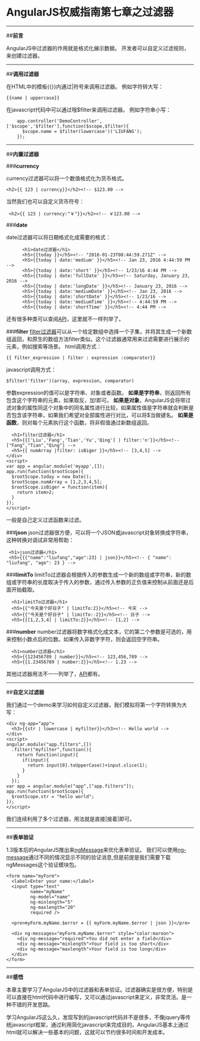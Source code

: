 ﻿# AngularJS权威指南第七章之过滤器

---

##**前言**

AngularJS中过滤器的作用就是格式化展示数据。
开发者可以自定义过滤规则，来创建过滤器。

---

##**调用过滤器**

在HTML中的模板{{}}内通过|符号来调用过滤器。
例如字符转大写：

    {{name | uppercase}}

在javascript代码中可以通过哦$filter来调用过滤器。
例如字符串小写：
```
    app.controller('DemoController',['$scope','$filter'],function($scope,$filter){
      $scope.name = $filter(lowercase')('LIUFANG');
    });
```

---
##**内置过滤器**

###**currency**

currency过滤器可以将一个数值格式化为货币格式。

    <h2>{{ 123 | currency}}</h2><!-- $123.00 -->

当然我们也可以自定义货币符号：
 

     <h2>{{ 123 | currency:"￥"}}</h2><!-- ￥123.00 -->
     
###**date**

date过滤器可以将日期格式化成需要的格式：
```
      <h1>date过滤器</h1>
      <h5>{{today }}</h5><!-- "2016-01-23T08:44:59.271Z" -->
      <h5>{{today | date:'medium' }}</h5><!-- Jan 23, 2016 4:44:59 PM -->
      <h5>{{today | date:'short' }}</h5><!-- 1/23/16 4:44 PM -->
      <h5>{{today | date:'fullDate' }}</h5><!-- Saturday, January 23, 2016 -->
      <h5>{{today | date:'longDate' }}</h5><!-- January 23, 2016 -->
      <h5>{{today | date:'mediumDate' }}</h5><!-- Jan 23, 2016 -->
      <h5>{{today | date:'shortDate' }}</h5><!-- 1/23/16 -->
      <h5>{{today | date:'mediumTime' }}</h5><!-- 4:44:59 PM -->
      <h5>{{today | date:'shortTime' }}</h5><!-- 4:44 PM -->
```

还有很多种类可以查阅[API][1]，这里就不一样列举了。

###**filter**
[filter过滤器][2]可以从一个给定数组中选择一个子集，并将其生成一个新数组返回，和原生的数组方法filter类似。这个过滤器通常用来过滤需要进行展示的元素，例如搜索等场景。
html调用方式：

    {{ filter_expression | filter : expression :comparator}}

javascript调用方式：

    $filter('filter')(array, expression, comparator)

参数expression的值可以是字符串、对象或者函数。
**如果是字符串**，则返回所有包含这个字符串的元素，如果取反，加!即可。
**如果是对象**，AngularJS会将带过滤对象的属性同这个对象中的同名属性进行比较，如果属性值是字符串就会判断是否包含该字符串，如果我们希望对全部属性进行对比，可以将$当做键名。
**如果是函数**，则对每个元素执行这个函数，将非假值通过新数组返回。

      <h1>filter过滤器</h1>
      <h5>{{['Liu','Fang','Tian','Yu','Qing'] | filter:'n'}}</h5><!-- ["Fang","Tian","Qing"] -->
      <h5>{{ numArray |filter: isBiger }}</h5><!-- [3,4,5] -->
    </div>
    <script>
    var app = angular.module('myapp',[]);
    app.run(function($rootScope){
      $rootScope.today = new Date();
      $rootScope.numArray = [1,2,3,4,5];
      $rootScope.isBiger = function(item){
        return item>2;
      }
    });
    </script>

一般是自己定义过滤函数来过滤。

###**json**
json过滤器很方便，可以将一个JSON或javascript对象转换成字符串，这种转换对调试非常用帮助：

     <h1>json过滤器</h1>
     <h5>{{{"name":"liufang","age":23} | json}}</h5><!-- { "name": "liufang", "age": 23 } -->

###**limitTo**
limitTo过滤器会根据传入的参数生成一个新的数组或字符串，新的数组或字符串的长度取决于传入的参数，通过传入参数的正负值来控制从前面还是后面开始截取。

      <h1>limitTo过滤器</h1>
      <h5>{{"今天是个好日子" | limitTo:2}}</h5><!-- 今天 -->
      <h5>{{"今天是个好日子" | limitTo:-2}}</h5><!-- 日子 -->
      <h5>{{[1,2,3,4] | limitTo:2}}</h5><!-- [1,2] -->

###**number**
number过滤器将数字格式化成文本，它的第二个参数是可选的，用来控制小数点后的位数。如果传入非数字字符，则会返回空字符串。

      <h1>number过滤器</h1>
      <h5>{{123456789 | number}}</h5><!-- 123,456,789 -->
      <h5>{{1.23456789 | number:2}}</h5><!-- 1.23 -->

其他过滤器用法不一一列举了，[API][3]都有。

---
##**自定义过滤器**

我们通过一个demo来学习如何自定义过滤器，我们模拟将第一个字符转换为大写：

    <div ng-app="app">
      <h3>{{str | lowercase | myfilter}}</h3><!-- Hello world -->  
    </div>
    <script>
    angular.module("app.filters",[])
      .filter("myfilter",function(){
        return function(input){
          if(input){
            return input[0].toUpperCase()+input.slice(1);
          }
        }
      });
    var app = angular.module("app",["app.filters"]);
    app.run(function($rootScope){
      $rootScope.str = "hello world";
    });
    </script>

我们连续利用了多个过滤器，用法就是直接|接着|即可。

---
##**表单验证**

1.3版本后的AngularJS推出来[ngMessage][4]来优化表单验证。
我们可以使用[ng-message][5]通过不同的情况显示不同的验证消息,但是前提是我们需要下载ngMessages这个验证模块包。

    <form name="myForm">
      <label>Enter your name:</label>
      <input type="text"
             name="myName"
             ng-model="name"
             ng-minlength="5"
             ng-maxlength="20"
             required />
    
      <pre>myForm.myName.$error = {{ myForm.myName.$error | json }}</pre>
    
      <div ng-messages="myForm.myName.$error" style="color:maroon">
        <div ng-message="required">You did not enter a field</div>
        <div ng-message="minlength">Your field is too short</div>
        <div ng-message="maxlength">Your field is too long</div>
      </div>
    </form>

---

##**感悟**

本章主要学习了AngularJS中的过滤器和表单验证。过滤器确实是很方便，特别是可以直接在html代码中进行编写，又可以通过javascript来定义，非常灵活。是一种不错的开发思路。

学习AngularJS这么久，发现写到的javascript代码并不是很多，不像jquery等传统javascript框架，通过利用简化javascript来完成目的。AngularJS基本上通过html就可以解决一些基本的问题，这就可以节约很多时间和开发成本。




  [1]: https://code.angularjs.org/1.2.28/docs/api/ng/filter/date
  [2]: https://code.angularjs.org/1.2.28/docs/api/ng/filter/filter
  [3]: https://code.angularjs.org/1.2.28/docs/api/ng/filter
  [4]: https://code.angularjs.org/1.3.7/docs/api/ngMessages
  [5]: https://code.angularjs.org/1.3.7/docs/api/ngMessages/directive/ngMessages